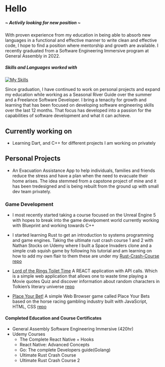 # Hello
##### ~ Activily looking for new position ~
With proven experience from my education in being able to absorb new languages in a functional and effective manner to write clean and effective code, I hope to find a position where mentorship and growth are available.
I recently graduated from a Software Engineering Immersive program at General Assembly in 2022.


##### Skills and Languages worked with
[![My Skills](https://skillicons.dev/icons?i=html,css,js,react,express,postgres,py,django,go,rust,git,github&perline=4)](https://skillicons.dev)

Since graduation, I have continued to work on personal projects and expand my education while working as a Seasonal River Guide over the summer and a Freelance Software Developer. I bring a tenacity for growth and learning that has been focused on developing software engineering skills over the last 12 months. That focus has developed into a passion for the capabilities of software development and what it can achieve.

## Currently working on
- Learning Dart, and C++ for different projects I am working on privately

##  Personal Projects 

- An Evacuation Assistance App to help individuals, families and friends reduce the stress and have a plan when the need to evacuate their home arises. The idea stemmed from a capstone project of mine and it has been tredesigned and is being rebuilt from the ground up with small dev team privately.

### Game Development
- I most recently started taking a course focused on the Unreal Engine 5 with hopes to break into the game develpoment world currently working with Blueprint and working towards C++

- I started learning Rust to get an introduction to systems programming and game engines. Taking the ultimate rust crash course 1 and 2 with Nathan Stocks on Udemy where I built a Space Invaders clone and a simple crab squish game by following his tutorial and am learning on how to add my own flair to them these are under my [Rust-Crash-Course repo](https://github.com/rybaier/Rust-crash-course) 

- [Lord of the Rings Toilet Time](https://lotr-toilet-time.netlify.app/) A REACT application with API calls. Which is a simple web application that allows one to waste time playing a Movie quotes Quiz and discover information about random characters in Tolkien’s literary universe [repo](https://github.com/rybaier/LOTR-TT-React-API)
- [Place Your Bet!](https://rybaier.github.io/Place-Your-Bets/) A simple Web Browser game called Place Your Bets based on the horse racing gambling industry built with JavaScript, HTML, CSS [repo](https://github.com/rybaier/Place-Your-Bets)

#### Completed Education and Course Certificates 
- General Assembly Software Engineering Immersive (420hr) 
- Udemy Courses
    - The Complete React Native + Hooks
    - React Native: Advanced Concepts 
    - Go: The complete Developers guide(Golang) 
    - Ultimate Rust Crash Course
    - Ultimate Rust Crash Course 2

